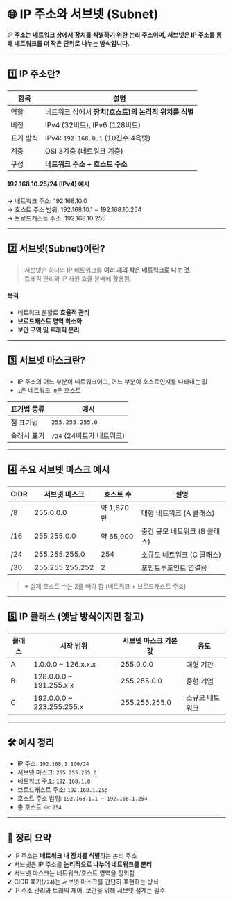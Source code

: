 # 🌐 IP 주소와 서브넷 (Subnet)

**IP 주소는 네트워크 상에서 장치를 식별하기 위한 논리 주소이며, 서브넷은 IP 주소를 통해 네트워크를 더 작은 단위로 나누는 방식입니다.**

---

## 1️⃣ IP 주소란?

| 항목        | 설명 |
|-------------|------|
| 역할        | 네트워크 상에서 **장치(호스트)의 논리적 위치를 식별** |
| 버전        | IPv4 (32비트), IPv6 (128비트) |
| 표기 방식   | IPv4: `192.168.0.1` (10진수 4옥텟) |
| 계층        | OSI 3계층 (네트워크 계층) |
| 구성        | **네트워크 주소 + 호스트 주소** |

#### 192.168.10.25/24 (IPv4) 예시

→ 네트워크 주소: 192.168.10.0  
→ 호스트 주소 범위: 192.168.10.1 ~ 192.168.10.254  
→ 브로드캐스트 주소: 192.168.10.255  


---

## 2️⃣ 서브넷(Subnet)이란?

> 서브넷은 하나의 IP 네트워크를 **여러 개의 작은 네트워크로 나눈 것**.  
> 트래픽 관리와 IP 자원 효율 분배에 활용됨.

#### 목적
- 네트워크 분할로 **효율적 관리**
- **브로드캐스트 영역 최소화**
- **보안 구역 및 트래픽 분리**

---

## 3️⃣ 서브넷 마스크란?

- IP 주소의 어느 부분이 네트워크이고, 어느 부분이 호스트인지를 나타내는 값  
- `1`은 네트워크, `0`은 호스트

| 표기법 종류 | 예시 |
|-------------|------|
| 점 표기법   | `255.255.255.0` |
| 슬래시 표기 | `/24` (24비트가 네트워크) |

---

## 4️⃣ 주요 서브넷 마스크 예시

| CIDR | 서브넷 마스크     | 호스트 수 | 설명                        |
|------|-------------------|-----------|-----------------------------|
| /8   | 255.0.0.0         | 약 1,670만 | 대형 네트워크 (A 클래스)    |
| /16  | 255.255.0.0       | 약 65,000  | 중간 규모 네트워크 (B 클래스) |
| /24  | 255.255.255.0     | 254       | 소규모 네트워크 (C 클래스)  |
| /30  | 255.255.255.252   | 2         | 포인트투포인트 연결용       |

> ※ 실제 호스트 수는 2를 빼야 함 (네트워크 + 브로드캐스트 주소)

---

## 5️⃣ IP 클래스 (옛날 방식이지만 참고)

| 클래스 | 시작 범위        | 서브넷 마스크 기본값 | 용도         |
|--------|------------------|----------------------|--------------|
| A      | 1.0.0.0 ~ 126.x.x.x | 255.0.0.0          | 대형 기관     |
| B      | 128.0.0.0 ~ 191.255.x.x | 255.255.0.0    | 중형 기업     |
| C      | 192.0.0.0 ~ 223.255.255.x | 255.255.255.0 | 소규모 네트워크 |

---

## 🛠 예시 정리

- IP 주소: `192.168.1.100/24`
- 서브넷 마스크: `255.255.255.0`
- 네트워크 주소: `192.168.1.0`
- 브로드캐스트 주소: `192.168.1.255`
- 호스트 주소 범위: `192.168.1.1 ~ 192.168.1.254`
- 총 호스트 수: `254`

---

## 🎯 정리 요약

✔ IP 주소는 **네트워크 내 장치를 식별**하는 논리 주소  
✔ 서브넷은 IP 주소를 **논리적으로 나누어 네트워크를 분리**  
✔ 서브넷 마스크는 네트워크/호스트 영역을 정의함  
✔ CIDR 표기(`/24`)는 서브넷 마스크를 간단히 표현하는 방식  
✔ IP 주소 관리와 트래픽 제어, 보안을 위해 서브넷 설계는 필수
